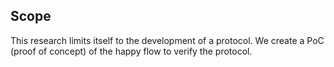 ## Scope

This research limits itself to the development of a protocol.
We create a PoC (proof of concept) of the happy flow
to verify the protocol.
